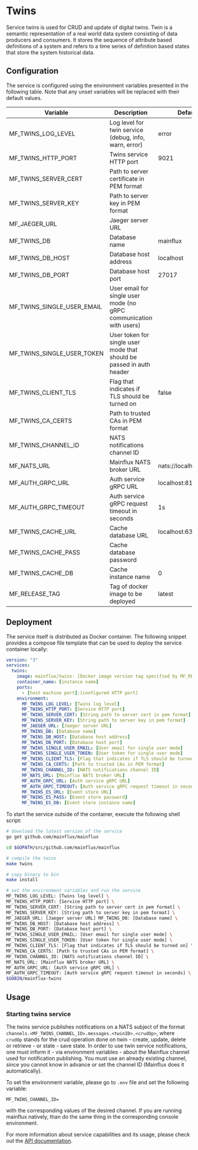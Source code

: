# Twins

Service twins is used for CRUD and update of digital twins. Twin is a semantic
representation of a real world data system consisting of data producers and
consumers. It stores the sequence of attribute based definitions of a system and
refers to a time series of definition based states that store the system
historical data.

## Configuration

The service is configured using the environment variables presented in the
following table. Note that any unset variables will be replaced with their
default values.

| Variable                   | Description                                                          | Default               |
|----------------------------|----------------------------------------------------------------------|-----------------------|
| MF_TWINS_LOG_LEVEL         | Log level for twin service (debug, info, warn, error)                | error                 |
| MF_TWINS_HTTP_PORT         | Twins service HTTP port                                              | 9021                  |
| MF_TWINS_SERVER_CERT       | Path to server certificate in PEM format                             |                       |
| MF_TWINS_SERVER_KEY        | Path to server key in PEM format                                     |                       |
| MF_JAEGER_URL              | Jaeger server URL                                                    |                       |
| MF_TWINS_DB                | Database name                                                        | mainflux              |
| MF_TWINS_DB_HOST           | Database host address                                                | localhost             |
| MF_TWINS_DB_PORT           | Database host port                                                   | 27017                 |
| MF_TWINS_SINGLE_USER_EMAIL | User email for single user mode (no gRPC communication with users)   |                       |
| MF_TWINS_SINGLE_USER_TOKEN | User token for single user mode that should be passed in auth header |                       |
| MF_TWINS_CLIENT_TLS        | Flag that indicates if TLS should be turned on                       | false                 |
| MF_TWINS_CA_CERTS          | Path to trusted CAs in PEM format                                    |                       |
| MF_TWINS_CHANNEL_ID        | NATS notifications channel ID                                        |                       |
| MF_NATS_URL                | Mainflux NATS broker URL                                             | nats://localhost:4222 |
| MF_AUTH_GRPC_URL           | Auth service gRPC URL                                                | localhost:8181        |
| MF_AUTH_GRPC_TIMEOUT       | Auth service gRPC request timeout in seconds                         | 1s                    |
| MF_TWINS_CACHE_URL         | Cache database URL                                                   | localhost:6379        |
| MF_TWINS_CACHE_PASS        | Cache database password                                              |                       |
| MF_TWINS_CACHE_DB          | Cache instance name                                                  | 0                     |
| MF_RELEASE_TAG             | Tag of docker image to be deployed                                   | latest                |


## Deployment

The service itself is distributed as Docker container. The following snippet
provides a compose file template that can be used to deploy the service
container locally:

```yaml
version: "3"
services:
  twins:
    image: mainflux/twins: [Docker image version tag specified by MF_RELEASE_TAG]
    container_name: [instance name]
    ports:
      - [host machine port]:[configured HTTP port]
    environment:
      MF_TWINS_LOG_LEVEL: [Twins log level]
      MF_TWINS_HTTP_PORT: [Service HTTP port]
      MF_TWINS_SERVER_CERT: [String path to server cert in pem format]
      MF_TWINS_SERVER_KEY: [String path to server key in pem format]
      MF_JAEGER_URL: [Jaeger server URL]
      MF_TWINS_DB: [Database name]
      MF_TWINS_DB_HOST: [Database host address]
      MF_TWINS_DB_PORT: [Database host port]
      MF_TWINS_SINGLE_USER_EMAIL: [User email for single user mode]
      MF_TWINS_SINGLE_USER_TOKEN: [User token for single user mode]
      MF_TWINS_CLIENT_TLS: [Flag that indicates if TLS should be turned on]
      MF_TWINS_CA_CERTS: [Path to trusted CAs in PEM format]
      MF_TWINS_CHANNEL_ID: [NATS notifications channel ID]
      MF_NATS_URL: [Mainflux NATS broker URL]
      MF_AUTH_GRPC_URL: [Auth service gRPC URL]
      MF_AUTH_GRPC_TIMEOUT: [Auth service gRPC request timeout in seconds]
      MF_TWINS_ES_URL: [Event store URL]
      MF_TWINS_ES_PASS: [Event store password]
      MF_TWINS_ES_DB: [Event store instance name]
```

To start the service outside of the container, execute the following shell
script:

```bash
# download the latest version of the service
go get github.com/mainflux/mainflux

cd $GOPATH/src/github.com/mainflux/mainflux

# compile the twins
make twins

# copy binary to bin
make install

# set the environment variables and run the service
MF_TWINS_LOG_LEVEL: [Twins log level] \
MF_TWINS_HTTP_PORT: [Service HTTP port] \
MF_TWINS_SERVER_CERT: [String path to server cert in pem format] \
MF_TWINS_SERVER_KEY: [String path to server key in pem format] \
MF_JAEGER_URL: [Jaeger server URL] MF_TWINS_DB: [Database name] \
MF_TWINS_DB_HOST: [Database host address] \
MF_TWINS_DB_PORT: [Database host port] \
MF_TWINS_SINGLE_USER_EMAIL: [User email for single user mode] \
MF_TWINS_SINGLE_USER_TOKEN: [User token for single user mode] \
MF_TWINS_CLIENT_TLS: [Flag that indicates if TLS should be turned on] \
MF_TWINS_CA_CERTS: [Path to trusted CAs in PEM format] \
MF_TWINS_CHANNEL_ID: [NATS notifications channel ID] \
MF_NATS_URL: [Mainflux NATS broker URL] \
MF_AUTH_GRPC_URL: [Auth service gRPC URL] \
MF_AUTH_GRPC_TIMEOUT: [Auth service gRPC request timeout in seconds] \
$GOBIN/mainflux-twins
```

## Usage

### Starting twins service

The twins service publishes notifications on a NATS subject of the format
`channels.<MF_TWINS_CHANNEL_ID>.messages.<twinID>.<crudOp>`, where `crudOp`
stands for the crud operation done on twin - create, update, delete or
retrieve - or state - save state. In order to use twin service notifications,
one must inform it - via environment variables - about the Mainflux channel used
for notification publishing. You must use an already existing channel, since you
cannot know in advance or set the channel ID (Mainflux does it automatically).

To set the environment variable, please go to `.env` file and set the following
variable:

```
MF_TWINS_CHANNEL_ID=
```

with the corresponding values of the desired channel. If you are running
mainflux natively, than do the same thing in the corresponding console
environment.

For more information about service capabilities and its usage, please check out
the [API documentation](openapi.yml).

[doc]: http://mainflux.readthedocs.io
